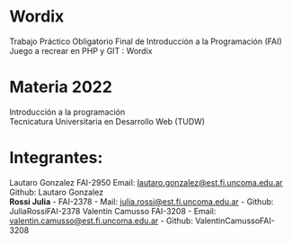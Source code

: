 # Wordix  
Trabajo Práctico Obligatorio Final de Introducción a la Programación (FAI) Juego a recrear en PHP y GIT : Wordix  

# Materia 2022  
Introducción a la programación  
Tecnicatura Universitaria en Desarrollo Web (TUDW)

# Integrantes:  
Lautaro Gonzalez FAI-2950 Email: lautaro.gonzalez@est.fi.uncoma.edu.ar Github: Lautaro Gonzalez  
**Rossi Julia** - FAI-2378 - Mail: julia.rossi@est.fi.uncoma.edu.ar - Github: JuliaRossiFAI-2378
Valentin Camusso FAI-3208 - Email: valentin.camusso@est.fi.uncoma.edu.ar - Github: ValentinCamussoFAI-3208
